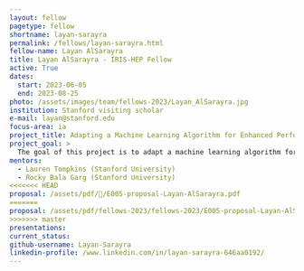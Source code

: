 ```yaml
---
layout: fellow
pagetype: fellow
shortname: layan-sarayra
permalink: /fellows/layan-sarayra.html
fellow-name: Layan AlSarayra
title: Layan AlSarayra - IRIS-HEP Fellow
active: True
dates:
  start: 2023-06-05
  end: 2023-08-25
photo: /assets/images/team/fellows-2023/Layan_AlSarayra.jpg
institution: Stanford visiting scholar
e-mail: layan@stanford.edu
focus-area: ia
project_title: Adapting a Machine Learning Algorithm for Enhanced Performance in ACTS
project_goal: >
  The goal of this project is to adapt a machine learning algorithm for primary vertex identification within the ACTS framework. The primary vertex identification is a crucial step in High Energy Physics research, as it provides important information about particle trajectories and interactions. By enhancing the efficiency and accuracy of this identification process through machine learning, the project aims to improve the quality of data analysis and interpretation in HEP. The project involves generating Kernel Density Estimation (KDE) code and processing the output using the UNet/UNet++ Neural Network. The performance of the adapted algorithm will be evaluated, and the developed code and documentation will be made available for future contributions hoping to impact broader scientific fields that require tracking and vertex reconstruction beyond HEP.
mentors:
  - Lauren Tompkins (Stanford University)
  - Rocky Bala Garg (Stanford University)
<<<<<<< HEAD
proposal: /assets/pdf//E005-proposal-Layan-AlSarayra.pdf
=======
proposal: /assets/pdf/fellows-2023/fellows-2023/E005-proposal-Layan-AlSarayra.pdf
>>>>>>> master
presentations:
current_status:
github-username: Layan-Sarayra
linkedin-profile: /www.linkedin.com/in/layan-sarayra-646aa0192/
---
```

